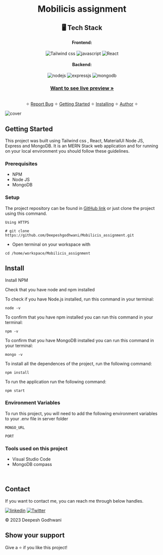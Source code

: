 <h1 align="center">Mobilicis assignment</h1>



<h2 align="center">🖥️ Tech Stack</h2>


<h4 align="center">Frontend:</h4>

<p align="center">

  <img src="https://img.shields.io/badge/Tailwind%20CSS-06B6D4.svg?style=for-the-badge&logo=Tailwind-CSS&logoColor=white" alt="Tailwind css" />
     <img src="https://img.shields.io/badge/JavaScript-F7DF1E.svg?style=for-the-badge&logo=JavaScript&logoColor=black" alt="javascript" />  
  <img src="https://img.shields.io/badge/React-61DAFB.svg?style=for-the-badge&logo=React&logoColor=black" alt="React" />
</p>


<h4 align="center">Backend:</h4>

<p align="center">
  <img src="https://img.shields.io/badge/Node.js-339933?style=for-the-badge&logo=nodedotjs&logoColor=white" alt="nodejs" />
   
  <img src="https://img.shields.io/badge/Express.js-000000?style=for-the-badge&logo=express&logoColor=white" alt="expressjs" />
  <img src="https://img.shields.io/badge/MongoDB-4EA94B?style=for-the-badge&logo=mongodb&logoColor=white" alt="mongodb" />
    
</p>



<h3 align="center"><a href="https://mobilicis-assignment-60av.onrender.com"><strong>Want to see live preview »</strong></a></h3>

<p align="center">
  <br />&#10023;
  <a href="https://github.com/Deepeshgodhwani/Mobilicis_assignment/issues">Report Bug</a> &#10023;
  <a href="#Getting-Started">Getting Started</a> &#10023; 
  <a href="#Install">Installing</a> &#10023;
  <a href="#Contact">Author</a> &#10023;
</p>


![cover](https://res.cloudinary.com/dynjwlpl3/image/upload/v1682409784/assignment_Home_lbrvvw.png)



## Getting Started

This project was built using Tailwind css , React, MaterialUI Node JS, Express and MongoDB. It is an MERN Stack web application and for running on your local environment you should follow these guidelines.


### Prerequisites

- NPM 
- Node JS
- MongoDB

### Setup


The project repository can be found in [GitHub link](https://github.com/Deepeshgodhwani/Mobilicis_assignment) or just clone the project using this command. 


```
Using HTTPS

# git clone  https://github.com/Deepeshgodhwani/Mobilicis_assignment.git
```

+ Open terminal on your workspace with

```
cd /home/workspace/Mobilicis_assignment
```


## Install

Install NPM

Check that you have node and npm installed

To check if you have Node.js installed, run this command in your terminal:


```
node -v
```

To confirm that you have npm installed you can run this command in your terminal:


```
npm -v
```

To confirm that you have MongoDB installed you can run this command in your terminal:


```
mongo -v
```


To install all the dependences of the project, run the following command:


```
npm install
```


To run the application run the following command:

```
npm start
```

### Environment Variables

To run this project, you will need to add the following environment variables to your .env file in server folder

`MONGO_URL`

`PORT`



### Tools used on this project

- Visual Studio Code
- MongoDB compass

<br/>



## Contact

If you want to contact me, you can reach me through below handles.

[![linkedin](https://img.shields.io/badge/Deepesh_Godhwani-0077B5?style=for-the-badge&logo=linkedin&logoColor=white)](https://linkedin.com/in/deeepesh-godhwani-4269531b0)
[![Twitter](https://img.shields.io/badge/Deepesh_Godhwani-20232A?style=for-the-badge&logo=Github&logoColor=white)](https://github.com/Deepeshgodhwani)

© 2023 Deepesh Godhwani

## Show your support

Give a ⭐️ if you like this project!	
